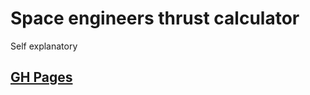 # Space engineers thrust calculator

Self explanatory

## [GH Pages](https://thelegendweeb.github.io/space-engineers_thrust-calculator/)

